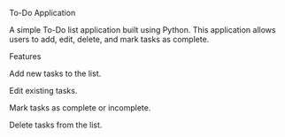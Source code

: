 To-Do Application

A simple To-Do list application built using Python. This application allows users to add, edit, delete, and mark tasks as complete.

Features

Add new tasks to the list.

Edit existing tasks.

Mark tasks as complete or incomplete.

Delete tasks from the list.
